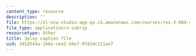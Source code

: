 ```yaml
---
content_type: resource
description: ''
file: https://ol-ocw-studio-app-qa.s3.amazonaws.com/courses/res-3-004-visualizing-materials-science-fall-2017/3d1d544a1b6ecea294e79fd14c121ae7_Sml2lkWfd1g.srt
file_type: application/x-subrip
resourcetype: Other
title: 3play caption file
uid: 3d1d544a-1b6e-cea2-94e7-9fd14c121ae7
---
```


